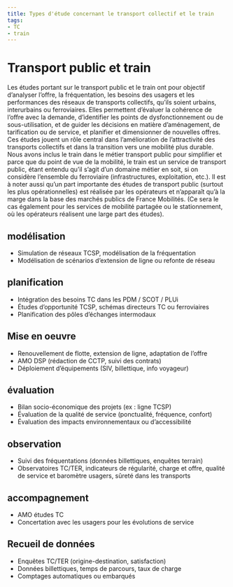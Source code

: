 ```yaml
---
title: Types d'étude concernant le transport collectif et le train
tags:
- TC
- train
---
```

# Transport public et train
Les études portant sur le transport public et le train ont pour objectif d’analyser l’offre, la fréquentation, les besoins des usagers et les performances des réseaux de transports collectifs, qu’ils soient urbains, interurbains ou ferroviaires. Elles permettent d’évaluer la cohérence de l’offre avec la demande, d’identifier les points de dysfonctionnement ou de sous-utilisation, et de guider les décisions en matière d’aménagement, de tarification ou de service, et planifier et dimensionner de nouvelles offres. Ces études jouent un rôle central dans l’amélioration de l’attractivité des transports collectifs et dans la transition vers une mobilité plus durable.
Nous avons inclus le train dans le métier transport public pour simplifier et parce que du point de vue de la mobilité, le train est un service de transport public, étant entendu qu’il s’agit d’un domaine métier en soit, si on considère l’ensemble du ferroviaire (infrastructures, exploitation, etc.).
Il est à noter aussi qu’un part importante des études de transport public (surtout les plus opérationnelles) est réalisée par les opérateurs et n’apparaît qu’à la marge dans la base des marchés publics de France Mobilités. (Ce sera le cas également pour les services de mobilité partagée ou le stationnement, où les opérateurs réalisent une large part des études).

## modélisation
- Simulation de réseaux TCSP, modélisation de la fréquentation
- Modélisation de scénarios d’extension de ligne ou refonte de réseau

## planification
- Intégration des besoins TC dans les PDM / SCOT / PLUi
- Études d’opportunité TCSP, schémas directeurs TC ou ferroviaires
- Planification des pôles d’échanges intermodaux

## Mise en oeuvre
- Renouvellement de flotte, extension de ligne, adaptation de l’offre
- AMO DSP (rédaction de CCTP, suivi des contrats)
- Déploiement d’équipements (SIV, billettique, info voyageur)

## évaluation
- Bilan socio-économique des projets (ex : ligne TCSP)
- Évaluation de la qualité de service (ponctualité, fréquence, confort)
- Évaluation des impacts environnementaux ou d’accessibilité

## observation
- Suivi des fréquentations (données billettiques, enquêtes terrain)
- Observatoires TC/TER, indicateurs de régularité, charge et offre, qualité de service et baromètre usagers, sûreté dans les transports

## accompagnement
- AMO études TC
- Concertation avec les usagers pour les évolutions de service

## Recueil de données
- Enquêtes TC/TER (origine-destination, satisfaction)
- Données billettiques, temps de parcours, taux de charge
- Comptages automatiques ou embarqués
